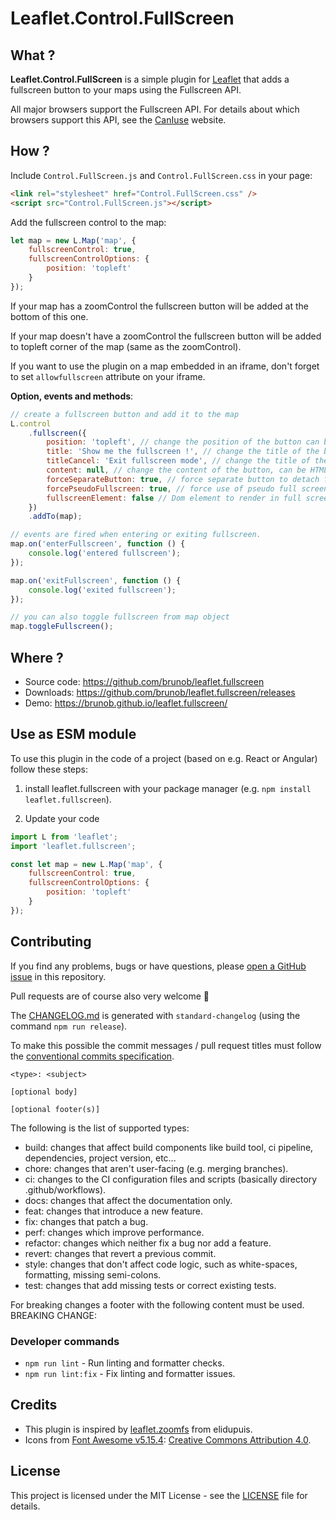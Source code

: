 # Leaflet.Control.FullScreen

## What ?

**Leaflet.Control.FullScreen** is a simple plugin for [Leaflet](https://leafletjs.com/) that adds a fullscreen button to your maps using the Fullscreen API.

All major browsers support the Fullscreen API. For details about which browsers support this API, see the [CanIuse](https://caniuse.com/fullscreen) website.

## How ?

Include `Control.FullScreen.js` and `Control.FullScreen.css` in your page:

```html
<link rel="stylesheet" href="Control.FullScreen.css" />
<script src="Control.FullScreen.js"></script>
```

Add the fullscreen control to the map:

```js
let map = new L.Map('map', {
	fullscreenControl: true,
	fullscreenControlOptions: {
		position: 'topleft'
	}
});
```

If your map has a zoomControl the fullscreen button will be added at the bottom of this one.

If your map doesn't have a zoomControl the fullscreen button will be added to topleft corner of the map (same as the zoomControl).

If you want to use the plugin on a map embedded in an iframe, don't forget to set `allowfullscreen` attribute on your iframe.

**Option, events and methods**:

```js
// create a fullscreen button and add it to the map
L.control
	.fullscreen({
		position: 'topleft', // change the position of the button can be topleft, topright, bottomright or bottomleft, default topleft
		title: 'Show me the fullscreen !', // change the title of the button, default Full Screen
		titleCancel: 'Exit fullscreen mode', // change the title of the button when fullscreen is on, default Exit Full Screen
		content: null, // change the content of the button, can be HTML, default null
		forceSeparateButton: true, // force separate button to detach from zoom buttons, default false
		forcePseudoFullscreen: true, // force use of pseudo full screen even if full screen API is available, default false
		fullscreenElement: false // Dom element to render in full screen, false by default, fallback to map._container
	})
	.addTo(map);

// events are fired when entering or exiting fullscreen.
map.on('enterFullscreen', function () {
	console.log('entered fullscreen');
});

map.on('exitFullscreen', function () {
	console.log('exited fullscreen');
});

// you can also toggle fullscreen from map object
map.toggleFullscreen();
```

## Where ?

- Source code: <https://github.com/brunob/leaflet.fullscreen>
- Downloads: <https://github.com/brunob/leaflet.fullscreen/releases>
- Demo: <https://brunob.github.io/leaflet.fullscreen/>

## Use as ESM module

To use this plugin in the code of a project (based on e.g. React or Angular) follow these steps:

1. install leaflet.fullscreen with your package manager (e.g. `npm install leaflet.fullscreen`).

2. Update your code

```js
import L from 'leaflet';
import 'leaflet.fullscreen';

const let map = new L.Map('map', {
	fullscreenControl: true,
	fullscreenControlOptions: {
		position: 'topleft'
	}
});
```

## Contributing

If you find any problems, bugs or have questions, please [open a GitHub issue](https://github.com/brunob/leaflet.fullscreen/issues) in this repository.

Pull requests are of course also very welcome 🙂

The [CHANGELOG.md](CHANGELOG.md) is generated with `standard-changelog` (using the command `npm run release`).

To make this possible the commit messages / pull request titles must follow the [conventional commits specification](https://www.conventionalcommits.org/en/v1.0.0/).

```
<type>: <subject>

[optional body]

[optional footer(s)]
```

The following is the list of supported types:

- build: changes that affect build components like build tool, ci pipeline, dependencies, project version, etc...
- chore: changes that aren't user-facing (e.g. merging branches).
- ci: changes to the CI configuration files and scripts (basically directory .github/workflows).
- docs: changes that affect the documentation only.
- feat: changes that introduce a new feature.
- fix: changes that patch a bug.
- perf: changes which improve performance.
- refactor: changes which neither fix a bug nor add a feature.
- revert: changes that revert a previous commit.
- style: changes that don't affect code logic, such as white-spaces, formatting, missing semi-colons.
- test: changes that add missing tests or correct existing tests.

For breaking changes a footer with the following content must be used.
BREAKING CHANGE: <description of what is broken by this commit>

### Developer commands

- `npm run lint` - Run linting and formatter checks.
- `npm run lint:fix` - Fix linting and formatter issues.

## Credits

- This plugin is inspired by [leaflet.zoomfs](https://github.com/elidupuis/leaflet.zoomfs) from elidupuis.
- Icons from [Font Awesome v5.15.4](https://github.com/FortAwesome/Font-Awesome/releases/tag/5.15.4): [Creative Commons Attribution 4.0](https://fontawesome.com/license/free).

## License

This project is licensed under the MIT License - see the [LICENSE](LICENSE.md) file for details.
